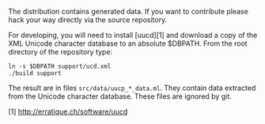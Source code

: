 The distribution contains generated data. If you want to contribute
please hack your way directly via the source repository.

For developing, you will need to install [uucd][1] and download a copy
of the XML Unicode character database to an absolute $DBPATH. From the
root directory of the repository type:

    ln -s $DBPATH support/ucd.xml
    ./build support

The result are in files `src/data/uucp_*_data.ml`. They contain data
extracted from the Unicode character database. These files are ignored 
by git. 

[1] http://erratique.ch/software/uucd
